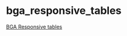 # bga_responsive_tables

[BGA Responsive tables](https://ausgov.github.io/bga_responsive_tables/table-reveal.html)
